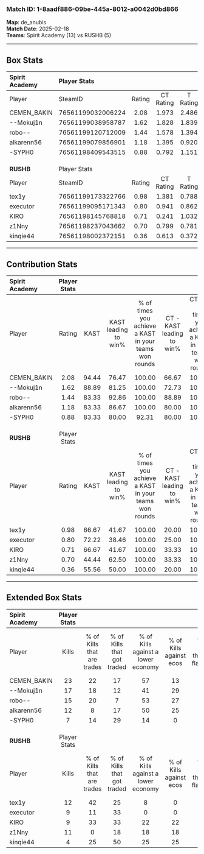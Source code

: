 ### Match ID: 1-8aadf886-09be-445a-8012-a0042d0bd866  
**Map**: de_anubis  
**Match Date**: 2025-02-18  
**Teams**: Spirit Academy (13) vs RUSHB (5)  

---  

## Box Stats  

| **Spirit Academy** | Player Stats      |        |           |          |       |       |       |         |        |      |     |
| :- | :- | :-: | :-: | :-: | :-: | :-: | :-: | :-: | :-: | :-: | :-: |
| Player             | SteamID           | Rating | CT Rating | T Rating | KAST  |  ADR  | Kills | Assists | Deaths | K/D  | HS% |
| CEMEN_BAKIN        | 76561199032006224 |  2.08  |   1.973   |  2.486   | 94.44 | 126.8 |  23   |    5    |   7    | 3.29 | 56  |
| --Mokuj1n          | 76561199038958787 |  1.62  |   1.828   |  1.839   | 88.89 | 106.4 |  17   |    8    |   10   | 1.70 | 52  |
| robo--             | 76561199120712009 |  1.44  |   1.578   |  1.394   | 83.33 | 97.2  |  15   |    6    |   10   | 1.50 | 46  |
| alkarenn56         | 76561199079856901 |  1.18  |   1.395   |  0.920   | 83.33 | 58.5  |  12   |    2    |   9    | 1.33 |  0  |
| -SYPH0             | 76561198409543515 |  0.88  |   0.792   |  1.151   | 83.33 | 48.3  |   7   |    2    |   10   | 0.70 | 71  |
|                    |                   |        |           |          |       |       |       |         |        |      |     |
|                    |                   |        |           |          |       |       |       |         |        |      |     |
|                    |                   |        |           |          |       |       |       |         |        |      |     |
| **RUSHB**          | Player Stats      |        |           |          |       |       |       |         |        |      |     |
| Player             | SteamID           | Rating | CT Rating | T Rating | KAST  |  ADR  | Kills | Assists | Deaths | K/D  | HS% |
| tex1y              | 76561199173322766 |  0.98  |   1.381   |  0.788   | 66.67 | 69.6  |  12   |    4    |   13   | 0.92 | 58  |
| executor           | 76561199095171343 |  0.80  |   0.941   |  0.862   | 72.22 | 62.2  |   9   |    4    |   15   | 0.60 | 66  |
| KIRO               | 76561198145768818 |  0.71  |   0.241   |  1.032   | 66.67 | 48.8  |   9   |    3    |   15   | 0.60 | 55  |
| z1Nny              | 76561198237043662 |  0.70  |   0.799   |  0.781   | 44.44 | 71.8  |  11   |    5    |   16   | 0.69 | 45  |
| kinqie44           | 76561198002372151 |  0.36  |   0.613   |  0.372   | 55.56 | 41.2  |   4   |    8    |   16   | 0.25 | 75  |
---  

## Contribution Stats  

| **Spirit Academy** | Player Stats |       |                      |                                                        |                           |                                                             |                          |                                                            |
| :- | :-: | :-: | :-: | :-: | :-: | :-: | :-: | :-: |
| Player             |    Rating    | KAST  | KAST leading to win% | % of times you achieve a KAST in your teams won rounds | CT - KAST leading to win% | CT - % of times you achieve a KAST in your teams won rounds | T - KAST leading to win% | T - % of times you achieve a KAST in your teams won rounds |
| CEMEN_BAKIN        |     2.08     | 94.44 |        76.47         |                         100.00                         |           66.67           |                           100.00                            |          100.00          |                           100.00                           |
| --Mokuj1n          |     1.62     | 88.89 |        81.25         |                         100.00                         |           72.73           |                           100.00                            |          100.00          |                           100.00                           |
| robo--             |     1.44     | 83.33 |        92.86         |                         100.00                         |           88.89           |                           100.00                            |          100.00          |                           100.00                           |
| alkarenn56         |     1.18     | 83.33 |        86.67         |                         100.00                         |           80.00           |                           100.00                            |          100.00          |                           100.00                           |
| -SYPH0             |     0.88     | 83.33 |        80.00         |                         92.31                          |           80.00           |                           100.00                            |          80.00           |                           80.00                            |
|                    |              |       |                      |                                                        |                           |                                                             |                          |                                                            |
|                    |              |       |                      |                                                        |                           |                                                             |                          |                                                            |
|                    |              |       |                      |                                                        |                           |                                                             |                          |                                                            |
| **RUSHB**          | Player Stats |       |                      |                                                        |                           |                                                             |                          |                                                            |
| Player             |    Rating    | KAST  | KAST leading to win% | % of times you achieve a KAST in your teams won rounds | CT - KAST leading to win% | CT - % of times you achieve a KAST in your teams won rounds | T - KAST leading to win% | T - % of times you achieve a KAST in your teams won rounds |
| tex1y              |     0.98     | 66.67 |        41.67         |                         100.00                         |           20.00           |                           100.00                            |          57.14           |                           100.00                           |
| executor           |     0.80     | 72.22 |        38.46         |                         100.00                         |           25.00           |                           100.00                            |          44.44           |                           100.00                           |
| KIRO               |     0.71     | 66.67 |        41.67         |                         100.00                         |           33.33           |                           100.00                            |          44.44           |                           100.00                           |
| z1Nny              |     0.70     | 44.44 |        62.50         |                         100.00                         |           33.33           |                           100.00                            |          80.00           |                           100.00                           |
| kinqie44           |     0.36     | 55.56 |        50.00         |                         100.00                         |           20.00           |                           100.00                            |          80.00           |                           100.00                           |
---  

## Extended Box Stats  

| **Spirit Academy** | Player Stats |                            |                            |                                    |                         |                              |                                 |        |                             |                                     |                          |                               |                            |
| :- | :-: | :-: | :-: | :-: | :-: | :-: | :-: | :-: | :-: | :-: | :-: | :-: | :-: |
| Player             |    Kills     | % of Kills that are trades | % of Kills that got traded | % of Kills against a lower economy | % of Kills against ecos | % of Kills that are flawless | % of Kills that are close duels | Deaths | % of Deaths that get traded | % of Deaths against a lower economy | % of Deaths against ecos | % of Deaths that are flawless | % of Deaths that are close |
| CEMEN_BAKIN        |      23      |             22             |             17             |                 57                 |           13            |              65              |                0                |   7    |             29              |                  0                  |            0             |              86               |             14             |
| --Mokuj1n          |      17      |             18             |             12             |                 41                 |           29            |              59              |                0                |   10   |             40              |                 30                  |            10            |              80               |             0              |
| robo--             |      15      |             20             |             7              |                 53                 |           27            |              53              |                7                |   10   |             40              |                 30                  |            10            |              70               |             10             |
| alkarenn56         |      12      |             8              |             17             |                 50                 |           25            |              58              |                0                |   9    |             22              |                 22                  |            11            |              67               |             0              |
| -SYPH0             |      7       |             14             |             29             |                 14                 |            0            |              71              |               14                |   10   |             10              |                 20                  |            0             |              50               |             10             |
|                    |              |                            |                            |                                    |                         |                              |                                 |        |                             |                                     |                          |                               |                            |
|                    |              |                            |                            |                                    |                         |                              |                                 |        |                             |                                     |                          |                               |                            |
|                    |              |                            |                            |                                    |                         |                              |                                 |        |                             |                                     |                          |                               |                            |
| **RUSHB**          | Player Stats |                            |                            |                                    |                         |                              |                                 |        |                             |                                     |                          |                               |                            |
| Player             |    Kills     | % of Kills that are trades | % of Kills that got traded | % of Kills against a lower economy | % of Kills against ecos | % of Kills that are flawless | % of Kills that are close duels | Deaths | % of Deaths that get traded | % of Deaths against a lower economy | % of Deaths against ecos | % of Deaths that are flawless | % of Deaths that are close |
| tex1y              |      12      |             42             |             25             |                 8                  |            0            |              58              |               17                |   13   |              0              |                  8                  |            0             |              54               |             0              |
| executor           |      9       |             11             |             33             |                 0                  |            0            |              67              |                0                |   15   |             20              |                  7                  |            0             |              47               |             7              |
| KIRO               |      9       |             33             |             33             |                 22                 |           22            |              67              |                0                |   15   |             13              |                  7                  |            0             |              73               |             0              |
| z1Nny              |      11      |             0              |             18             |                 18                 |           18            |              73              |                9                |   16   |             19              |                 13                  |            6             |              69               |             0              |
| kinqie44           |      4       |             25             |             50             |                 25                 |           25            |             100              |                0                |   16   |             19              |                  6                  |            0             |              50               |             6              |
